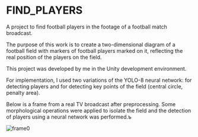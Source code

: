 # FIND_PLAYERS
A project to find football players in the footage of a football match broadcast.

The purpose of this work is to create a two-dimensional diagram of a football field with markers of football players marked on it, reflecting the real position of the players on the field.

This project was developed by me in the Unity development environment.

For implementation, I used two variations of the YOLO-8 neural network: for detecting players and for detecting key points of the field (central circle, penalty area).

Below is a frame from a real TV broadcast after preprocessing. Some morphological operations were applied to isolate the field and the detection of players using a neural network was performed.ъ

![frame0](https://github.com/zhernakov14/FIND_PLAYERS/assets/54941157/67bd5864-88b3-4c82-b9ae-54aa8fa3f8e6)
